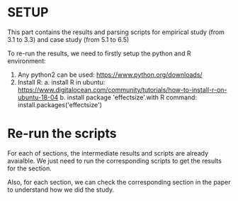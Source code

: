 SETUP
==================
This part contains the results and parsing scripts for empirical study (from 3.1 to 3.3) and case study (from 5.1 to 6.5)

To re-run the results, we need to firstly setup the python and R environment:
1. Any python2 can be used: https://www.python.org/downloads/
2. Install R:
     a. install R in ubuntu: https://www.digitalocean.com/community/tutorials/how-to-install-r-on-ubuntu-18-04
     b. install package 'effectsize'.with R command: install.packages('effectsize')


Re-run the scripts
===================
For each of sections, the intermediate results and scripts are already avaialble. We just need to run the corresponding scripts to get the results for the section.

Also, for each section, we can check the corresponding section in the paper to understand how we did the study.
